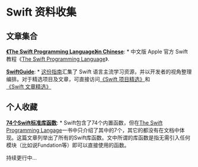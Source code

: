 # Swift 资料收集

## 文章集合
**[《The Swift Programming Language》in Chinese](https://github.com/numbbbbb/the-swift-programming-language-in-chinese)**: 
	* 中文版 Apple 官方 Swift 教程《[The Swift Programming Language](https://developer.apple.com/library/ios/documentation/Swift/Conceptual/Swift_Programming_Language/index.html#//apple_ref/doc/uid/TP40014097-CH3-ID0)》.

**[SwiftGuide](https://github.com/ipader/SwiftGuide)**:
	* [这份指南](https://github.com/ipader/SwiftGuide/blob/master/2014%20letter.md)汇集了 Swift 语言主流学习资源，并以开发者的视角整理编排。对于精选项目及文章，可直接访问[《Swift 项目精选》](https://github.com/ipader/SwiftGuide/blob/master/Featured.md)和[《Swift 文章精选》](https://github.com/ipader/SwiftGuide/blob/master/Featured-Articles.md)

## 个人收藏
**[74个Swift标准库函数](http://letsswift.com/2014/06/74-swift-library-functions/)**: 
	* Swift包含了74个内置函数，但在[The Swift Programming Langage](https://developer.apple.com/library/ios/documentation/Swift/Conceptual/Swift_Programming_Language/index.html#//apple_ref/doc/uid/TP40014097-CH3-ID0)一书中只介绍了其中的7个，其它的都没有在文档中体现。这篇文章列举出了所有的Swift库函数。文中所谓的库函数是指无需引入任何模块（比如说Fundation等）即可以直接使用的函数。


持续更行中...